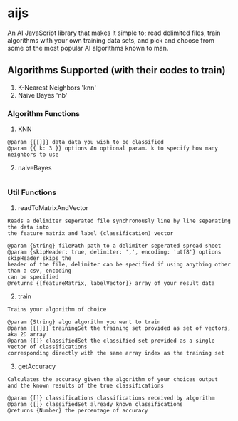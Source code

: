 # aijs
An AI JavaScript library that makes it simple to; read delimited files, train algorithms with your own training data sets, and pick and choose from some of the most popular AI algorithms known to man.

## Algorithms Supported (with their codes to train)
1. K-Nearest Neighbors 'knn'
2. Naive Bayes 'nb'

### Algorithm Functions
1. KNN
```
@param {[[]]} data data you wish to be classified
@param {{ k: 3 }} options An optional param. k to specify how many neighbors to use
```

2. naiveBayes
```
```

### Util Functions
1. readToMatrixAndVector
```
Reads a delimiter seperated file synchronously line by line seperating the data into
the feature matrix and label (classification) vector
 
@param {String} filePath path to a delimiter seperated spread sheet
@param {skipHeader: true, delimiter: ',', encoding: 'utf8'} options skipHeader skips the 
header of the file, delimiter can be specified if using anything other than a csv, encoding
can be specified
@returns {[featureMatrix, labelVector]} array of your result data 
```

2. train
```
Trains your algorithm of choice

@param {String} algo algorithm you want to train 
@param {[[]]} trainingSet the training set provided as set of vectors, aka 2D array
@param {[]} classifiedSet the classified set provided as a single vector of classifications 
corresponding directly with the same array index as the training set
```

3. getAccuracy
```
Calculates the accuracy given the algorithm of your choices output 
and the known results of the true classifications 

@param {[]} classifications classifications received by algorithm
@param {[]} classifiedSet already known classifications
@returns {Number} the percentage of accuracy
```
